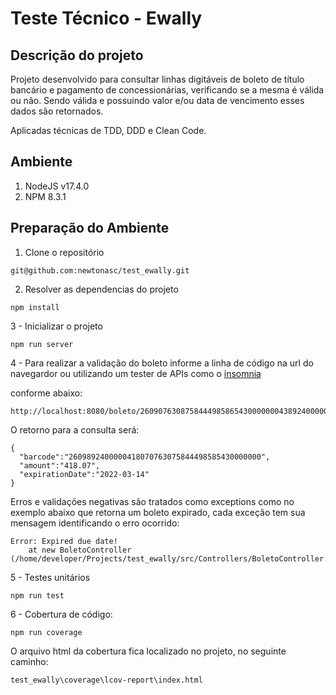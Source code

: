 # Teste Técnico - Ewally

## Descrição do projeto

Projeto desenvolvido para consultar linhas digitáveis de boleto de título bancário e pagamento de concessionárias, verificando se a mesma é válida ou não. 
Sendo válida e possuindo valor e/ou data de vencimento esses dados são retornados.

Aplicadas técnicas de TDD, DDD e Clean Code.


## Ambiente


1. NodeJS  v17.4.0
2. NPM 8.3.1


## Preparação do Ambiente


1. Clone o repositório 


```
git@github.com:newtonasc/test_ewally.git
```

2. Resolver as dependencias do projeto


```
npm install
```


3 - Inicializar o projeto


```
npm run server
```

4 - Para realizar a validação do boleto informe a linha de código na url do navegardor ou utilizando um tester de APIs como o <a href="https://insomnia.rest/" target="_blank">insomnia</a>

conforme abaixo:


```
http://localhost:8080/boleto/26090763087584449858654300000004389240000041807
```

O retorno para a consulta será:


```
{
  "barcode":"2609892400000418070763075844498585430000000",
  "amount":"418.07",
  "expirationDate":"2022-03-14"
}
```

Erros e validações negativas são tratados como exceptions como no exemplo abaixo que retorna um boleto expirado, cada exceção tem sua mensagem identificando o erro ocorrido:


```
Error: Expired due date!
    at new BoletoController (/home/developer/Projects/test_ewally/src/Controllers/BoletoController.ts:8:47)
```


5 - Testes unitários


```
npm run test
```

6 - Cobertura de código:

```
npm run coverage
```

O arquivo html da cobertura fica localizado no projeto, no seguinte caminho:

```
test_ewally\coverage\lcov-report\index.html
```
